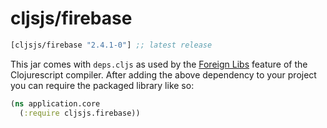 # cljsjs/firebase

[](dependency)
```clojure
[cljsjs/firebase "2.4.1-0"] ;; latest release
```
[](/dependency)

This jar comes with `deps.cljs` as used by the [Foreign Libs][flibs] feature
of the Clojurescript compiler. After adding the above dependency to your project
you can require the packaged library like so:

```clojure
(ns application.core
  (:require cljsjs.firebase))
```

[flibs]: https://github.com/clojure/clojurescript/wiki/Packaging-Foreign-Dependencies
